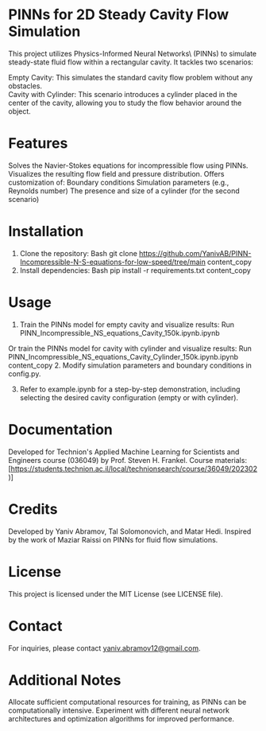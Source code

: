 # PINNs for 2D Steady Cavity Flow Simulation

This project utilizes Physics-Informed Neural Networks\ (PINNs) to simulate steady-state fluid flow within a rectangular cavity. It tackles two scenarios:

Empty Cavity: This simulates the standard cavity flow problem without any obstacles. \
Cavity with Cylinder: This scenario introduces a cylinder placed in the center of the cavity, allowing you to study the flow behavior around the object.
# Features

Solves the Navier-Stokes equations for incompressible flow using PINNs.
Visualizes the resulting flow field and pressure distribution.
Offers customization of:
Boundary conditions
Simulation parameters (e.g., Reynolds number)
The presence and size of a cylinder (for the second scenario)
# Installation

1. Clone the repository:
Bash
git clone https://github.com/YanivAB/PINN-Incompressible-N-S-equations-for-low-speed/tree/main
content_copy
2. Install dependencies:
Bash
pip install -r requirements.txt
content_copy
# Usage

1. Train the PINNs model for empty cavity and visualize results:
Run PINN_Incompressible_NS_equations_Cavity_150k.ipynb.ipynb

Or train the PINNs model for cavity with cylinder and visualize results:
Run PINN_Incompressible_NS_equations_Cavity_Cylinder_150k.ipynb.ipynb
content_copy
2. Modify simulation parameters and boundary conditions in config.py.

3. Refer to example.ipynb for a step-by-step demonstration, including selecting the desired cavity configuration (empty or with cylinder).

# Documentation

Developed for Technion's Applied Machine Learning for Scientists and Engineers course (036049) by Prof. Steven H. Frankel.
Course materials: [https://students.technion.ac.il/local/technionsearch/course/36049/202302)]
# Credits

Developed by Yaniv Abramov, Tal Solomonovich, and Matar Hedi.
Inspired by the work of Maziar Raissi on PINNs for fluid flow simulations.
# License

This project is licensed under the MIT License (see LICENSE file).

# Contact

For inquiries, please contact yaniv.abramov12@gmail.com.

# Additional Notes

Allocate sufficient computational resources for training, as PINNs can be computationally intensive.
Experiment with different neural network architectures and optimization algorithms for improved performance.

